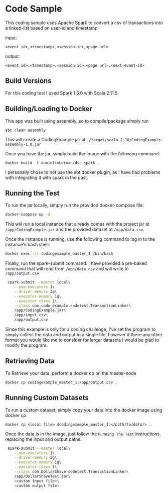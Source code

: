 # Code Sample

This coding sample uses Apache Spark to convert a csv of transactions into a linked-list based on user-id and timestamp


input:
```
<event id>,<timestamp>,<session-id>,<page url>
```

output:
```
<event id>,<timestamp>,<session-id>,<page url>,<next-event-id>
```



## Build Versions

For this coding test I used Spark 1.6.0 with Scala 2.11.5.

## Building/Loading to Docker


This app was built using assembly, so to compile/package simply run
```
sbt clean assembly
```

This will create a CodingExample jar at `./target/scala_2.10/CodingExample-assembly-1.0.jar`

Once you have the jar, simply build the image with the following command:
```
docker build -t danielimberman/dsc-spark .
```

I personally chose to not use the sbt docker plugin, as I have had problems with integrating it with spark in the past.


## Running the Test

To run the jar locally, simply run the provided docker-compose file:

```bash
docker-compose up -d
```

This will run a local instance that already comes with the project jar at `/app/CodingExample.jar` and the provided dataset at `/app/data.csv`.



Once the instance is running, use the following command to log in to the instance's bash shell:
```bash
docker exec -it codingexample_master_1 /bin/bash
```

Finally, run the spark-submit command. I have provided a pre-baked command that will read from `/app/data.csv` and will write to `/app/output.csv`

```bash
 spark-submit --master local\
 	--num-executors 1\
 	--driver-memory 2g\
    --executor-memory 1g\
    --executor-cores 1\
    --class com.code_example.codetest.TransactionLinker\
    /app/CodingExample.jar\
    /app/input.csv\
    /app/output.csv
```

Since this example is only for a coding challenge, I've set the program to simply collect the data and output to a single file, however if there any other format you would like me to consider for larger datasets I would be glad to modify the program.

## Retrieving Data
To Retrieve your data, perform a docker cp on the master-node
```
docker cp codingexample_master_1:/app/output.csv .
```

## Running Custom Datasets
To run a custom dataset, simply copy your data into the docker image using docker cp

```
docker cp <local file> dcodingexample_master_1:</path/to/data/> .
```

Once the data is in the image, just follow the `Running The Test` instructions, replacing  the input and output paths.

```bash
 spark-submit --master local\
 	--num-executors 1\
 	--driver-memory 2g\
    --executor-memory 1g\
    --executor-cores 1\
    --class com.DollarShave.codetest.TransactionLinker\
    /app/DollarShaveTest.jar\
    <custom input file>\
    <custom output file>
```
